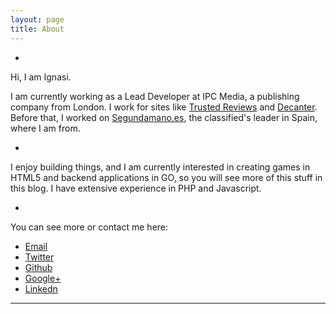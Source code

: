 ```yaml
---
layout: page
title: About
---
```

-
Hi, I am Ignasi.

I am currently working as a Lead Developer at IPC Media, a publishing company from London. I work for sites like <a href="http://www.trustedreviews.com">Trusted Reviews</a> and <a href="http://www.decanter.com">Decanter</a>. Before that, I worked on <a href="http://www.segundamano.es">Segundamano.es</a>, the classified's leader in Spain, where I am from.

-

I enjoy building things, and I am currently interested in creating games in HTML5 and backend applications in GO, so you will see more of this stuff in this blog. I have extensive experience in PHP and Javascript.

-

You can see more or contact me here:

* <a href="{{ site.email }}">Email</a>
* <a href="{{ site.author.url }}">Twitter</a>
* <a href="{{ site.github.repo }}">Github</a>
* <a href="{{ site.google_plus }}">Google+</a>
* <a href="{{ site.linkedin }}">Linkedn</a>

<hr>
